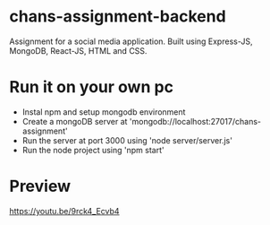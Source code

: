 # chans-assignment-backend
Assignment for a social media application. Built using Express-JS, MongoDB, React-JS, HTML and CSS.

# Run it on your own pc
- Instal npm and setup mongodb environment
- Create a mongoDB server at 'mongodb://localhost:27017/chans-assignment'
- Run the server at port 3000 using 'node server/server.js'
- Run the node project using 'npm start'

# Preview
https://youtu.be/9rck4_Ecvb4
